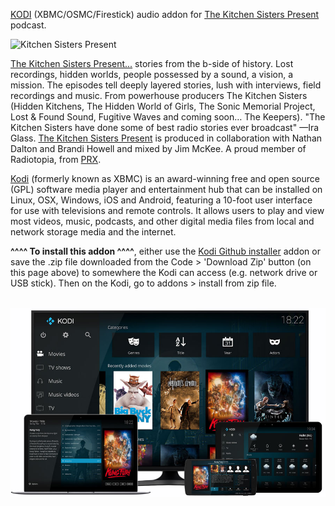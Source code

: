 <a href="https://kodi.tv">KODI<a> (XBMC/OSMC/Firestick) audio addon for <a href="https://www.kitchensisters.org/present/">The Kitchen Sisters Present</a> podcast.<br>

<img src="https://f.prxu.org/98/images/7b7fcc1d-9e3f-41c7-9c11-b0fdd3583272/fugitive_waves_300.png" width="250" height="250" alt="Kitchen Sisters Present"><br>

<a href="https://www.kitchensisters.org/present/">The Kitchen Sisters Present...</a> stories from the b-side of history. Lost recordings, hidden worlds, people possessed by a sound, a vision, a mission. The episodes tell deeply layered stories, lush with interviews, field recordings and music. From powerhouse producers The Kitchen Sisters (Hidden Kitchens, The Hidden World of Girls, The Sonic Memorial Project, Lost & Found Sound, Fugitive Waves and coming soon… The Keepers). "The Kitchen Sisters have done some of best radio stories ever broadcast" —Ira Glass. <a href="https://www.kitchensisters.org/present/" rel="nofollow" target="_blank">The Kitchen Sisters Present</a> is produced in collaboration with Nathan Dalton and Brandi Howell and mixed by Jim McKee. A proud member of Radiotopia, from <a href="https://beta.prx.org/stories/331533">PRX</a>.<br>

<a href="https://www.kodi.tv">Kodi</a> (formerly known as XBMC) is an award-winning free and open source (GPL) software media player and entertainment hub that can be installed on Linux, OSX, Windows, iOS and Android, featuring a 10-foot user interface for use with televisions and remote controls. It allows users to play and view most videos, music, podcasts, and other digital media files from local and network storage media and the internet.<br>

<b>^^^^ To install this addon ^^^^</b>, either use the <a href="https://www.tvaddons.co/github-browser-kodi/">Kodi Github installer</a> addon or save the .zip file downloaded from the Code > 'Download Zip' button (on this page above) to somewhere the Kodi can access (e.g. network drive or USB stick). Then on the Kodi, go to addons > install from zip file.<br>

<br><a href="https://www.kodi.tv"><img src="https://github.com/leopheard/Audio-Podcasts/blob/master/resources/media/about--devices.jpg?raw=true">
